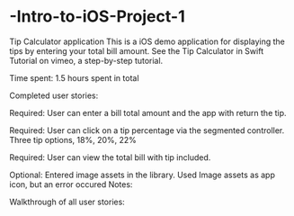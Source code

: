 # -Intro-to-iOS-Project-1
Tip Calculator application
This is a iOS demo application for displaying the tips by entering your total bill amount. See the Tip Calculator in Swift Tutorial on vimeo, a step-by-step tutorial.

Time spent: 1.5 hours spent in total

Completed user stories:

Required: User can enter a bill total amount and the app with return the tip. 

Required: User can click on a tip percentage via the segmented controller. Three tip options, 18%, 20%, 22%

Required: User can view the total bill with tip included.

Optional: Entered image assets in the library. Used Image assets as app icon, but an error occured
Notes:


Walkthrough of all user stories:
